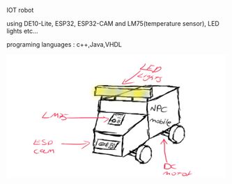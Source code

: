 IOT robot

using DE10-Lite, ESP32, ESP32-CAM and LM75(temperature sensor), LED lights etc...

programing languages : c++,Java,VHDL



![alt text](https://github.com/T3co/NPC_Mobile/blob/main/npcCar.png?raw=true)
